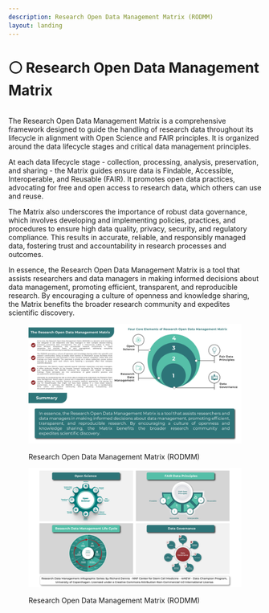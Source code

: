 ```yaml
---
description: Research Open Data Management Matrix (RODMM)
layout: landing
---
```


# ⚪ Research Open Data Management Matrix

\
The Research Open Data Management Matrix is a comprehensive framework designed to guide the handling of research data throughout its lifecycle in alignment with Open Science and FAIR principles. It is organized around the data lifecycle stages and critical data management principles.

At each data lifecycle stage - collection, processing, analysis, preservation, and sharing - the Matrix guides ensure data is Findable, Accessible, Interoperable, and Reusable (FAIR). It promotes open data practices, advocating for free and open access to research data, which others can use and reuse.

The Matrix also underscores the importance of robust data governance, which involves developing and implementing policies, practices, and procedures to ensure high data quality, privacy, security, and regulatory compliance. This results in accurate, reliable, and responsibly managed data, fostering trust and accountability in research processes and outcomes.

In essence, the Research Open Data Management Matrix is a tool that assists researchers and data managers in making informed decisions about data management, promoting efficient, transparent, and reproducible research. By encouraging a culture of openness and knowledge sharing, the Matrix benefits the broader research community and expedites scientific discovery.



<div data-full-width="true">

<figure><img src=".gitbook/assets/Designrff-1.jpg" alt=""><figcaption><p>Research Open Data Management Matrix (RODMM)</p></figcaption></figure>

</div>

<div data-full-width="true">

<figure><img src=".gitbook/assets/Designrff-2.jpg" alt=""><figcaption><p>Research Open Data Management Matrix (RODMM)</p></figcaption></figure>

</div>
